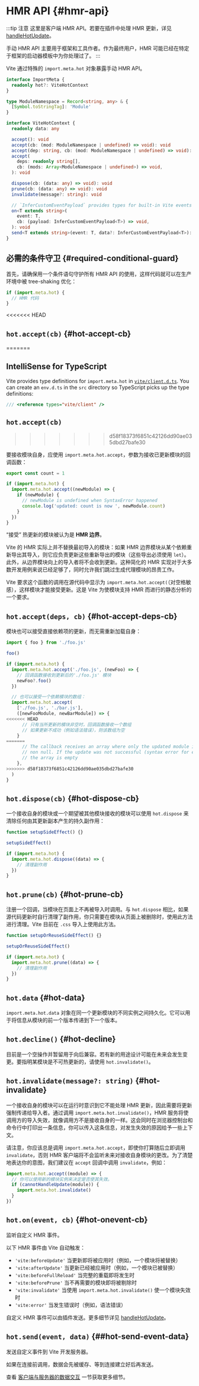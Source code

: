# HMR API {#hmr-api}

:::tip 注意
这里是客户端 HMR API。若要在插件中处理 HMR 更新，详见 [handleHotUpdate](./api-plugin#handlehotupdate)。

手动 HMR API 主要用于框架和工具作者。作为最终用户，HMR 可能已经在特定于框架的启动器模板中为你处理过了。
:::

Vite 通过特殊的 `import.meta.hot` 对象暴露手动 HMR API。

```ts
interface ImportMeta {
  readonly hot?: ViteHotContext
}

type ModuleNamespace = Record<string, any> & {
  [Symbol.toStringTag]: 'Module'
}

interface ViteHotContext {
  readonly data: any

  accept(): void
  accept(cb: (mod: ModuleNamespace | undefined) => void): void
  accept(dep: string, cb: (mod: ModuleNamespace | undefined) => void): void
  accept(
    deps: readonly string[],
    cb: (mods: Array<ModuleNamespace | undefined>) => void,
  ): void

  dispose(cb: (data: any) => void): void
  prune(cb: (data: any) => void): void
  invalidate(message?: string): void

  // `InferCustomEventPayload` provides types for built-in Vite events
  on<T extends string>(
    event: T,
    cb: (payload: InferCustomEventPayload<T>) => void,
  ): void
  send<T extends string>(event: T, data?: InferCustomEventPayload<T>): void
}
```

## 必需的条件守卫 {#required-conditional-guard}

首先，请确保用一个条件语句守护所有 HMR API 的使用，这样代码就可以在生产环境中被 tree-shaking 优化：

```js
if (import.meta.hot) {
  // HMR 代码
}
```

<<<<<<< HEAD
## `hot.accept(cb)` {#hot-accept-cb}
=======
## IntelliSense for TypeScript

Vite provides type definitions for `import.meta.hot` in [`vite/client.d.ts`](https://github.com/vitejs/vite/blob/main/packages/vite/client.d.ts). You can create an `env.d.ts` in the `src` directory so TypeScript picks up the type definitions:

```ts
/// <reference types="vite/client" />
```

## `hot.accept(cb)`
>>>>>>> d58f18373f6851c42126dd90ae035dbd27bafe30

要接收模块自身，应使用 `import.meta.hot.accept`，参数为接收已更新模块的回调函数：

```js
export const count = 1

if (import.meta.hot) {
  import.meta.hot.accept((newModule) => {
    if (newModule) {
      // newModule is undefined when SyntaxError happened
      console.log('updated: count is now ', newModule.count)
    }
  })
}
```

“接受” 热更新的模块被认为是 **HMR 边界**。

Vite 的 HMR 实际上并不替换最初导入的模块：如果 HMR 边界模块从某个依赖重新导出其导入，则它应负责更新这些重新导出的模块（这些导出必须使用 `let`）。此外，从边界模块向上的导入者将不会收到更新。这种简化的 HMR 实现对于大多数开发用例来说已经足够了，同时允许我们跳过生成代理模块的昂贵工作。

Vite 要求这个函数的调用在源代码中显示为 `import.meta.hot.accept(`（对空格敏感），这样模块才能接受更新。这是 Vite 为使模块支持 HMR 而进行的静态分析的一个要求。

## `hot.accept(deps, cb)` {#hot-accept-deps-cb}

模块也可以接受直接依赖项的更新，而无需重新加载自身：

```js
import { foo } from './foo.js'

foo()

if (import.meta.hot) {
  import.meta.hot.accept('./foo.js', (newFoo) => {
    // 回调函数接收到更新后的'./foo.js' 模块
    newFoo?.foo()
  })

  // 也可以接受一个依赖模块的数组：
  import.meta.hot.accept(
    ['./foo.js', './bar.js'],
    ([newFooModule, newBarModule]) => {
<<<<<<< HEAD
      // 只有当所更新的模块非空时，回调函数接收一个数组
      // 如果更新不成功（例如语法错误），则该数组为空
    }
=======
      // The callback receives an array where only the updated module is
      // non null. If the update was not successful (syntax error for ex.),
      // the array is empty
    },
>>>>>>> d58f18373f6851c42126dd90ae035dbd27bafe30
  )
}
```

## `hot.dispose(cb)` {#hot-dispose-cb}

一个接收自身的模块或一个期望被其他模块接收的模块可以使用 `hot.dispose` 来清除任何由其更新副本产生的持久副作用：

```js
function setupSideEffect() {}

setupSideEffect()

if (import.meta.hot) {
  import.meta.hot.dispose((data) => {
    // 清理副作用
  })
}
```

## `hot.prune(cb)` {#hot-prune-cb}

注册一个回调，当模块在页面上不再被导入时调用。与 `hot.dispose` 相比，如果源代码更新时自行清理了副作用，你只需要在模块从页面上被删除时，使用此方法进行清理。Vite 目前在 `.css` 导入上使用此方法。

```js
function setupOrReuseSideEffect() {}

setupOrReuseSideEffect()

if (import.meta.hot) {
  import.meta.hot.prune((data) => {
    // 清理副作用
  })
}
```

## `hot.data` {#hot-data}

`import.meta.hot.data` 对象在同一个更新模块的不同实例之间持久化。它可以用于将信息从模块的前一个版本传递到下一个版本。

## `hot.decline()` {#hot-decline}

目前是一个空操作并暂留用于向后兼容。若有新的用途设计可能在未来会发生变更。要指明某模块是不可热更新的，请使用 `hot.invalidate()`。

## `hot.invalidate(message?: string)` {#hot-invalidate}

一个接收自身的模块可以在运行时意识到它不能处理 HMR 更新，因此需要将更新强制传递给导入者。通过调用 `import.meta.hot.invalidate()`，HMR 服务将使调用方的导入失效，就像调用方不是接收自身的一样。这会同时在浏览器控制台和命令行中打印出一条信息，你可以传入这条信息，对发生失效的原因给予一些上下文。

请注意，你应该总是调用 `import.meta.hot.accept`，即使你打算随后立即调用 `invalidate`，否则 HMR 客户端将不会监听未来对接收自身模块的更改。为了清楚地表达你的意图，我们建议在 `accept` 回调中调用 `invalidate`，例如：

```js
import.meta.hot.accept((module) => {
  // 你可以使用新的模块实例来决定是否使其失效。
  if (cannotHandleUpdate(module)) {
    import.meta.hot.invalidate()
  }
})
```

## `hot.on(event, cb)` {#hot-onevent-cb}

监听自定义 HMR 事件。

以下 HMR 事件由 Vite 自动触发：

- `'vite:beforeUpdate'` 当更新即将被应用时（例如，一个模块将被替换）
- `'vite:afterUpdate'` 当更新已经被应用时（例如，一个模块已被替换）
- `'vite:beforeFullReload'` 当完整的重载即将发生时
- `'vite:beforePrune'` 当不再需要的模块即将被剔除时
- `'vite:invalidate'` 当使用 `import.meta.hot.invalidate()` 使一个模块失效时
- `'vite:error'` 当发生错误时（例如，语法错误）

自定义 HMR 事件可以由插件发送。更多细节详见 [handleHotUpdate](./api-plugin#handleHotUpdate)。

## `hot.send(event, data)` {##hot-send-event-data}

发送自定义事件到 Vite 开发服务器。

如果在连接前调用，数据会先被缓存、等到连接建立好后再发送。

查看 [客户端与服务器的数据交互](/guide/api-plugin.html#client-server-communication) 一节获取更多细节。
